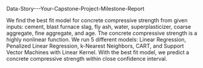 Data-Story---Your-Capstone-Project-Milestone-Report

We find the best fit model for concrete compressive strength from given inputs: cement, blast furnace slag, fly ash, water, superplasticizer, coarse aggregate, fine aggregate, and age. The concrete compressive strength is a highly nonlinear function. We run 5 different models: Linear Regression, Penalized Linear Regression, k-Nearest Neighbors, CART, and Support Vector Machines with Linear Kernel. With the best fit model, we predict a concrete compressive strength within close confidence interval.
